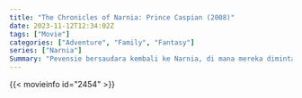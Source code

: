 ```yaml
---
title: "The Chronicles of Narnia: Prince Caspian (2008)"
date: 2023-11-12T12:34:02Z
tags: ["Movie"]
categories: ["Adventure", "Family", "Fantasy"]
series: ["Narnia"]
Summary: "Pevensie bersaudara kembali ke Narnia, di mana mereka diminta untuk sekali lagi membantu mengusir raja jahat dan mengembalikan pewaris sah takhta negeri itu, Pangeran Caspian."
---
```


<mux-player stream-type="on-demand"
src="https://kp3d-my.sharepoint.com/personal/ryoo_kp3d_onmicrosoft_com/_layouts/15/download.aspx?share=EUKdxl4CsU9AobounNTk_C4B_4_LQZqSEMe1UxDLW87uMA" prefer-playback="mse" controls>

</mux-player>


{{< movieinfo id="2454" >}}

<script src="https://cdn.jsdelivr.net/npm/@mux/mux-player"></script>

 <script type="application/ld+json ">
{
"@context": "https://schema.org/",
"@type": "VideoObject",
"name": "The Chronicles of Narnia: Prince Caspian (2008)",
"contentUrl": "https://stream.mux.com/4nLIkd502TNdhZMG9hTqFzCARsK7qz01JT00EiFEkithmg.m3u8",
"thumbnailUrl": "https://www.themoviedb.org/t/p/original/9pBv1BOSloAUgAkF0meJWdnbV4Q.jpg?width=314&fit_mode=preserve&time=25",
"uploadDate": "2023-11-12T12:34:02Z",
}

</script>